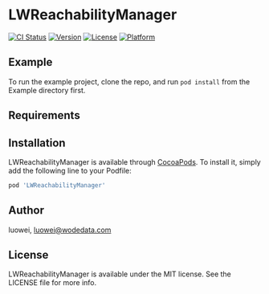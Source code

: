 # LWReachabilityManager

[![CI Status](https://img.shields.io/travis/luowei/LWReachabilityManager.svg?style=flat)](https://travis-ci.org/luowei/LWReachabilityManager)
[![Version](https://img.shields.io/cocoapods/v/LWReachabilityManager.svg?style=flat)](https://cocoapods.org/pods/LWReachabilityManager)
[![License](https://img.shields.io/cocoapods/l/LWReachabilityManager.svg?style=flat)](https://cocoapods.org/pods/LWReachabilityManager)
[![Platform](https://img.shields.io/cocoapods/p/LWReachabilityManager.svg?style=flat)](https://cocoapods.org/pods/LWReachabilityManager)

## Example

To run the example project, clone the repo, and run `pod install` from the Example directory first.

## Requirements

## Installation

LWReachabilityManager is available through [CocoaPods](https://cocoapods.org). To install
it, simply add the following line to your Podfile:

```ruby
pod 'LWReachabilityManager'
```

## Author

luowei, luowei@wodedata.com

## License

LWReachabilityManager is available under the MIT license. See the LICENSE file for more info.
